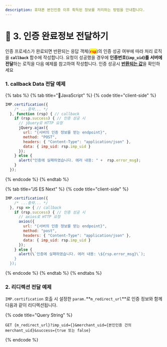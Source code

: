 ```yaml
---
description: 휴대폰 본인인증 이후 획득된 정보를 처리하는 방법을 안내합니다.
---
```


# 🚚 3. 인증 완료정보 전달하기

인증 프로세스가 완료되면 반환되는 응답 객체(<mark style="color:red;">**`rsp`**</mark>)의 인증 성공 여부에 따라 처리 로직을 **`callback`** 함수에 작성합니다. 요청이 성공했을 경우에 **인증번호(`imp_uid`)를 서버에 전달**하는 로직을 다음 예제를 참고하여 작성합니다. 인증 성공시 [**반환되는 값**](../../sdk/javascript-sdk/undefined-3.md)을 확인하세요

### 1. callback Data 전달 예제

{% tabs %}
{% tab title="JavaScript" %}
{% code title="client-side" %}
```javascript
IMP.certification({
    /* ...중략... */
  }, function (rsp) { // callback
    if (rsp.success) { // 인증 성공 시
      // jQuery로 HTTP 요청
      jQuery.ajax({
        url: "{서버의 인증 정보를 받는 endpoint}", 
        method: "POST",
        headers: { "Content-Type": "application/json" },
        data: { imp_uid: rsp.imp_uid }
      });
    } else {
      alert("인증에 실패하였습니다. 에러 내용: " +  rsp.error_msg);
    }
  });
```
{% endcode %}
{% endtab %}

{% tab title="JS ES Next" %}
{% code title="client-side" %}
```javascript
IMP.certification({
    /* ...중략... */
  }, rsp => { // callback
    if (rsp.success) { // 인증 성공 시
      // axios로 HTTP 요청
      axios({
        url: "{서버의 인증 정보를 받는 endpoint}", 
        method: "post",
        headers: { "Content-Type": "application/json" },
        data: { imp_uid: rsp.imp_uid }
      });
    } else {
      alert(\`인증에 실패하였습니다. 에러 내용: \${rsp.error_msg}\`);
    }
  });

```
{% endcode %}
{% endtab %}
{% endtabs %}

### 2. 리디렉션 전달 예제

`IMP.certification` 호출 시 설정한 `param.`**`m_redirect_url`**로 인증 정보와 함께 다음과 같이 리디렉션됩니다.

{% code title="Query String" %}
```uri
GET {m_redirect_url}?imp_uid={}&merchant_uid={본인인증 건의 merchant_uid}&success={true 또는 false}
```
{% endcode %}
